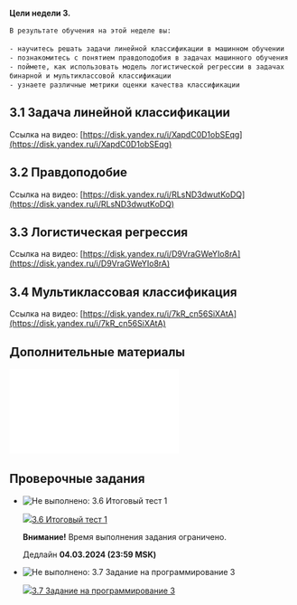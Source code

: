 
**Цели недели 3.**
    
    В результате обучения на этой неделе вы: 
    
    - научитесь решать задачи линейной классификации в машинном обучении
    - познакомитесь с понятием правдоподобия в задачах машинного обучения
    - поймете, как использовать модель логистической регрессии в задачах бинарной и мультиклассовой классификации
    - узнаете различные метрики оценки качества классификации
    
## 3.1 Задача линейной классификации

Ссылка на видео: [https://disk.yandex.ru/i/XapdC0D1obSEqg](https://disk.yandex.ru/i/XapdC0D1obSEqg)  
    
## 3.2 Правдоподобие
Ссылка на видео: [https://disk.yandex.ru/i/RLsND3dwutKoDQ](https://disk.yandex.ru/i/RLsND3dwutKoDQ)  
    
## 3.3 Логистическая регрессия
Ссылка на видео: [https://disk.yandex.ru/i/D9VraGWeYIo8rA](https://disk.yandex.ru/i/D9VraGWeYIo8rA)  
    
## 3.4 Мультиклассовая классификация
    
Ссылка на видео: [https://disk.yandex.ru/i/7kR_cn56SiXAtA](https://disk.yandex.ru/i/7kR_cn56SiXAtA)  
    
## **Дополнительные материалы**
    
![](./assets/3.5.Конспект%20(Модуль%204%20Неделя%203).pdf)
    
## **Проверочные задания**
    
- ![Не выполнено: 3.6 Итоговый тест 1](https://lms.mipt.ru/theme/image.php/boost/core/1707999229/i/completion-auto-n "Не выполнено: 3.6 Итоговый тест 1")
    
    [![](https://lms.mipt.ru/theme/image.php/boost/quiz/1707999229/icon)3.6 Итоговый тест 1](https://lms.mipt.ru/mod/quiz/view.php?id=145989)
    
    **Внимание!** Время выполнения задания ограничено.
    
    Дедлайн **04.03.2024 (23:59 MSK)**
    
- ![Не выполнено: 3.7 Задание на программирование 3](https://lms.mipt.ru/theme/image.php/boost/core/1707999229/i/completion-auto-n "Не выполнено: 3.7 Задание на программирование 3")
    
    [![](https://lms.mipt.ru/theme/image.php/boost/assign/1707999229/icon)3.7 Задание на программирование 3](https://lms.mipt.ru/mod/assign/view.php?id=143459)